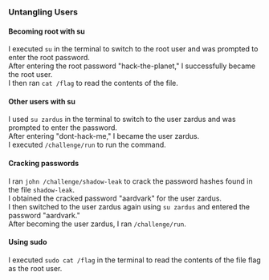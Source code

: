 ### Untangling Users

#### Becoming root with su
I executed `su` in the terminal to switch to the root user and was prompted to enter the root password.  
After entering the root password "hack-the-planet," I successfully became the root user.  
I then ran `cat /flag` to read the contents of the file.

#### Other users with su
I used `su zardus` in the terminal to switch to the user zardus and was prompted to enter the password.  
After entering "dont-hack-me," I became the user zardus.  
I executed `/challenge/run` to run the command.

#### Cracking passwords
I ran `john /challenge/shadow-leak` to crack the password hashes found in the file `shadow-leak`.  
I obtained the cracked password "aardvark" for the user zardus.  
I then switched to the user zardus again using `su zardus` and entered the password "aardvark."  
After becoming the user zardus, I ran `/challenge/run`.

#### Using sudo
I executed `sudo cat /flag` in the terminal to read the contents of the file flag as the root user.
